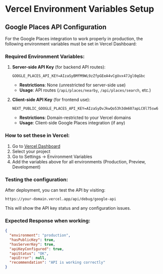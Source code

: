# Vercel Environment Variables Setup

## Google Places API Configuration

For the Google Places integration to work properly in production, the following environment variables must be set in Vercel Dashboard:

### Required Environment Variables:

1. **Server-side API Key** (for backend API routes):
   ```
   GOOGLE_PLACES_API_KEY=AIzaSyBMfM9WL9zZfpGEeA4vCgUvx47Jgl0qGbc
   ```
   - **Restrictions**: None (unrestricted for server-side use)
   - **Usage**: API routes (`/api/places/nearby`, `/api/places/search`, etc.)

2. **Client-side API Key** (for frontend use):
   ```
   NEXT_PUBLIC_GOOGLE_PLACES_API_KEY=AIzaSyDvJkwQo53h3dm607apLC0l75sw6ax01QI
   ```
   - **Restrictions**: Domain-restricted to your Vercel domains
   - **Usage**: Client-side Google Places integration (if any)

### How to set these in Vercel:

1. Go to [Vercel Dashboard](https://vercel.com)
2. Select your project
3. Go to Settings → Environment Variables
4. Add the variables above for all environments (Production, Preview, Development)

### Testing the configuration:

After deployment, you can test the API by visiting:
```
https://your-domain.vercel.app/api/debug/google-api
```

This will show the API key status and any configuration issues.

### Expected Response when working:
```json
{
  "environment": "production",
  "hasPublicKey": true,
  "hasServerKey": true,
  "apiKeyConfigured": true,
  "apiStatus": "OK",
  "apiError": null,
  "recommendation": "API is working correctly"
}
```